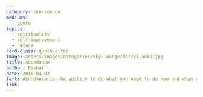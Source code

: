 ```yaml
---
category: sky-lounge
mediums:
  - quote
topics:
  - spirituality
  - self-improvement
  - nature
card-class: quote-cited
image: assets/images/categories/sky-lounge/darryl_anka.jpg
title: Abundance
author: Bashar
date: 2016-04-02
text: Abundance is the ability to do what you need to do how and when you need to do it.
link:
---
```

